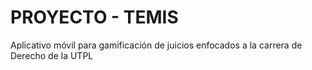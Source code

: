# PROYECTO - TEMIS
Aplicativo móvil para gamificación de juicios enfocados a la carrera de Derecho de la UTPL
